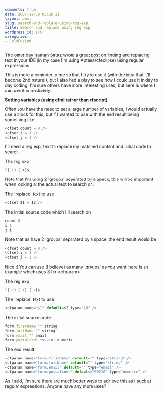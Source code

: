 ```yaml
---
comments: true
date: 2007-12-08 05:26:11
layout: post
slug: search-and-replace-using-reg-exp
title: Search and replace using reg exp
wordpress_id: 175
categories:
- ColdFusion
---
```


The other day [Nathan Strutz](http://www.dopefly.com/) wrote a great [post](http://www.dopefly.com/techblog/entry.cfm?entry=222) on finding and replacing text in your IDE (in my case I'm using Aptana/cfeclipse) using regular expressions.

This is more a reminder to me so that I try to use it (with the idea that it'll become 2nd nature!), but I also had a play to see how I could use it in day to day coding. I'm sure others have more interesting uses, but here is where I can use it immediately:

**Setting variables (using cfml rather than cfscript)**

Often you have the need to set a large number of variables, I would actually use a <cfscript> block for this, but if I wanted to use <cfset> with the end result being something like:

``` javascript
<cfset count = 0 />
<cfset i = 1 />
<cfset j = 1 />
```

I'll need a reg exp, text to replace my matched content and initial code to search.

The reg exp
```
^(.+) (.+)$
```

Note that I'm using 2 'groups' separated by a space, this will be important when looking at the actual text to search on.

The 'replace' text to use

``` javascript
<cfset $1 = $2 />
```

The initial source code which I'll search on

``` javascript
count 0
i 1
j i
```

Note that as  have 2 'groups' separated by a space, the end result would be

``` javascript
<cfset count = 0 />
<cfset i = 1 />
<cfset j = 1 />
```

Nice :) You can use (I believe) as many 'groups' as you want, here is an example which uses 3 for &lt;cfparam&gt;

The reg exp
``` javascript
^(.+) (.+) (.+)$
```

The 'replace' text to use

``` javascript
<cfparam name="$1" default=$2 type="$3" />
```

The initial source code

``` javascript
form.firstName "" string
form.lastName "" string
form.email "" email
form.postalcode "90210" numeric
```

The end result

``` javascript
<cfparam name="form.firstName" default="" type="string" />
<cfparam name="form.lastName" default="" type="string" />
<cfparam name="form.email" default="" type="email" />
<cfparam name="form.postalcode" default="90210" type="numeric" />
```

As I said, I'm sure there are much better ways to achieve this as I suck at regular expressions. Anyone have any more uses?
